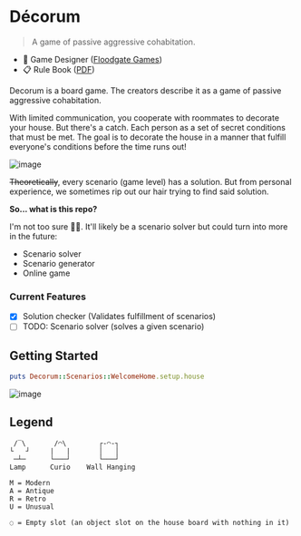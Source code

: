 # Décorum

> A game of passive aggressive cohabitation.

- 🎲 Game Designer ([Floodgate Games](https://floodgate.games/products/decorum))
- 📋 Rule Book
  ([PDF](https://media.floodgate.games/rule-books/Decorum-Rule-Book.pdf))

Decorum is a board game. The creators describe it as a game of passive aggressive cohabitation.

With limited communication, you cooperate with roommates to decorate your house.
But there's a catch. Each person as a set of secret conditions that must be met.
The goal is to decorate the house in a manner that fulfill everyone's conditions
before the time runs out!

![image](https://m.media-amazon.com/images/S/aplus-media-library-service-media/fb6f183d-6079-4cfa-b612-bb59de28180a.__CR0,0,300,300_PT0_SX300_V1___.png)

~~Theoretically~~, every scenario (game level) has a solution. But from personal
experience, we sometimes rip out our hair trying to find said solution.

**So... what is this repo?**

I'm not too sure 🤷‍♂️. It'll likely be a scenario solver but could turn into
more in the future:
- Scenario solver
- Scenario generator
- Online game

### Current Features

- [x] Solution checker (Validates fulfillment of scenarios)
- [ ] TODO: Scenario solver (solves a given scenario)

## Getting Started

```ruby
puts Decorum::Scenarios::WelcomeHome.setup.house
```
![image](https://github.com/user-attachments/assets/92440c2d-b7c4-4173-84b9-04a73fa4efe9)

## Legend

```
 /‾\       /◠\        ┌-◠-┐    
└   ┘     |   |       │   │    
 ─┴─      └───┘       └───┘    
Lamp      Curio    Wall Hanging

M = Modern
A = Antique
R = Retro
U = Unusual

◌ = Empty slot (an object slot on the house board with nothing in it)
```